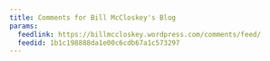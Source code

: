 ```yaml
---
title: Comments for Bill McCloskey's Blog
params:
  feedlink: https://billmccloskey.wordpress.com/comments/feed/
  feedid: 1b1c198888da1e00c6cdb67a1c573297
---
```

